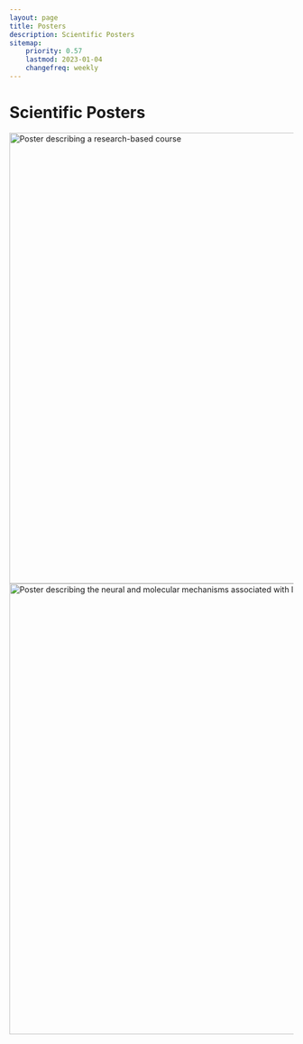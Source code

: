 ```yaml
---
layout: page
title: Posters
description: Scientific Posters
sitemap:
    priority: 0.57
    lastmod: 2023-01-04
    changefreq: weekly
---
```


# Scientific Posters


<img src="/images/2013_GRC.jpg" alt="Poster describing a research-based course" width="1200" height="800">


<img src="/images/2014_SfN.jpg" alt="Poster describing the neural and molecular mechanisms associated with learning" width="1200" height="800">